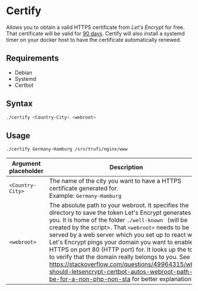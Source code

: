  

# Certify

Allows you to obtain a valid HTTPS certificate from *Let's Encrypt* for free. That certificate will be valid for [90 days](https://letsencrypt.org/2015/11/09/why-90-days.html). Certify will also install a systemd timer on your docker host to have the certificate automatically renewed.

## Requirements

- Debian
- Systemd
- Certbot

## Syntax

```bash
./certify <Country-City> <webroot>
```

## Usage

```bash
./certify Germany-Hamburg /srv/trufi/nginx/www
```

| Argument placeholder | Description                                                  |
| -------------------- | ------------------------------------------------------------ |
| `<Country-City>`     | The name of the city you want to have a HTTPS certificate generated for.<br />Example: `Germany-Hamburg` |
| `<webroot>`          | The absolute path to your webroot. It specifies the directory to save the token Let's Encrypt generates for you. It is home of the folder `./well-known ` (will be created by the script>. That `<webroot>` needs to be served by a web server which you set up to react when Let's Encrypt pings your domain you want to enable HTTPS on port 80 (HTTP port) for. It looks up the token to verify that the domain really belongs to you. See https://stackoverflow.com/questions/49964315/what-should-letsencrypt-certbot-autos-webroot-path-be-for-a-non-php-non-sta for better explanation. |


